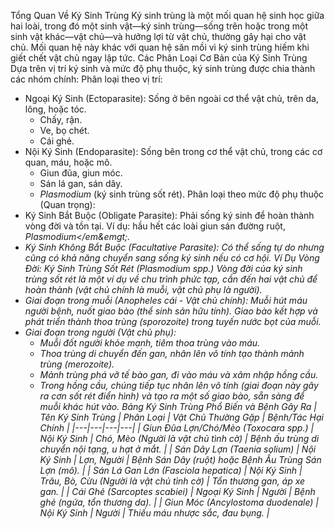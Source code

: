 Tổng Quan Về Ký Sinh Trùng
Ký sinh trùng là một mối quan hệ sinh học giữa hai loài, trong đó một sinh vật—ký sinh trùng—sống trên hoặc trong một sinh vật khác—vật chủ—và hưởng lợi từ vật chủ, thường gây hại cho vật chủ. Mối quan hệ này khác với quan hệ săn mồi vì ký sinh trùng hiếm khi giết chết vật chủ ngay lập tức.
Các Phân Loại Cơ Bản của Ký Sinh Trùng
Dựa trên vị trí ký sinh và mức độ phụ thuộc, ký sinh trùng được chia thành các nhóm chính:
Phân loại theo vị trí:
 * Ngoại Ký Sinh (Ectoparasite): Sống ở bên ngoài cơ thể vật chủ, trên da, lông, hoặc tóc.
   * Chấy, rận.
   * Ve, bọ chét.
   * Cái ghẻ.
 * Nội Ký Sinh (Endoparasite): Sống bên trong cơ thể vật chủ, trong các cơ quan, máu, hoặc mô.
   * Giun đũa, giun móc.
   * Sán lá gan, sán dây.
   * <em>Plasmodium</em> (ký sinh trùng sốt rét).
Phân loại theo mức độ phụ thuộc (Quan trọng):
 * Ký Sinh Bắt Buộc (Obligate Parasite): Phải sống ký sinh để hoàn thành vòng đời và tồn tại. Ví dụ: hầu hết các loài giun sán đường ruột, <em>Plasmodium</em&emgt;.
 * Ký Sinh Không Bắt Buộc (Facultative Parasite): Có thể sống tự do nhưng cũng có khả năng chuyển sang sống ký sinh nếu có cơ hội.
Ví Dụ Vòng Đời: Ký Sinh Trùng Sốt Rét (<em>Plasmodium</em> spp.)
Vòng đời của ký sinh trùng sốt rét là một ví dụ về chu trình phức tạp, cần đến hai vật chủ để hoàn thành (vật chủ chính là muỗi, vật chủ phụ là người).
 * Giai đoạn trong muỗi (<em>Anopheles</em> cái - Vật chủ chính): Muỗi hút máu người bệnh, nuốt giao bào (thể sinh sản hữu tính). Giao bào kết hợp và phát triển thành thoa trùng (sporozoite) trong tuyến nước bọt của muỗi.
 * Giai đoạn trong người (Vật chủ phụ):
   * Muỗi đốt người khỏe mạnh, tiêm thoa trùng vào máu.
   * Thoa trùng di chuyển đến gan, nhân lên vô tính tạo thành mảnh trùng (merozoite).
   * Mảnh trùng phá vỡ tế bào gan, đi vào máu và xâm nhập hồng cầu.
   * Trong hồng cầu, chúng tiếp tục nhân lên vô tính (giai đoạn này gây ra cơn sốt rét điển hình) và tạo ra một số giao bào, sẵn sàng để muỗi khác hút vào.
Bảng Ký Sinh Trùng Phổ Biến và Bệnh Gây Ra
| Tên Ký Sinh Trùng | Phân Loại | Vật Chủ Thường Gặp | Bệnh/Tác Hại Chính |
|---|---|---|---|
| Giun Đũa Lợn/Chó/Mèo (Toxocara spp.) | Nội Ký Sinh | Chó, Mèo (Người là vật chủ tình cờ) | Bệnh ấu trùng di chuyển nội tạng, u hạt ở mắt. |
| Sán Dây Lợn (Taenia solium) | Nội Ký Sinh | Lợn, Người | Bệnh Sán Dây (ruột) hoặc Bệnh Ấu Trùng Sán Lợn (mô). |
| Sán Lá Gan Lớn (Fasciola hepatica) | Nội Ký Sinh | Trâu, Bò, Cừu (Người là vật chủ tình cờ) | Tổn thương gan, áp xe gan. |
| Cái Ghẻ (Sarcoptes scabiei) | Ngoại Ký Sinh | Người | Bệnh ghẻ (ngứa, tổn thương da). |
| Giun Móc (Ancylostoma duodenale) | Nội Ký Sinh | Người | Thiếu máu nhược sắc, đau bụng. |
